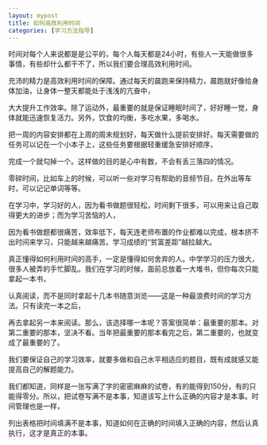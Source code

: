 ```yaml
---
layout: mypost
title: 如何高效利用时间 
categories: [学习方法指导]
---  
```

时间对每个人来说都是是公平的，每个人每天都是24小时，有些人一天能做很多事情，有些却什么都干不了，所以我们要合理高效利用时间。

充沛的精力是高效利用时间的保障。通过每天的晨跑来保持精力，晨跑就好像给身体加油，让身体一整天都能处于浅浅的亢奋中，
       
大大提升工作效率。除了运动外，最重要的就是保证睡眠时间了，好好睡一觉，身体就能迅速恢复活力。另外，饮食的均衡，多吃水果，多喝水。

把一周的内容安排都在上周的周末规划好，每天做什么提前安排好。每天需要做的任务可以记在一个小本子上，这些任务要根据轻重缓急安排好顺序，
        
完成一个就勾掉一个。这样做的目的是心中有数，不会有丢三落四的情况。

零碎时间，比如车上的时候，可以听一些对学习有帮助的音频节目。在外出等车时，可以记记单词等等。

在学习中，学习好的人，因为看书做题很轻松，时间剩下很多，可以用来让自己取得更大的进步；而为学习苦恼的人，
         
因为看书做题都很痛苦，效率低下，每天连老师布置的作业都难以完成，根本挤不出时间来学习，只能越来越痛苦。学习成绩的“贫富差距”越拉越大。
         
真正懂得如何利用时间的高手，一定是懂得如何舍弃的人。中学学习的压力很大，很多人被弄的手忙脚乱。我们在学习的时候，面前总放着一大堆书，但你每次只能拿起一本书，

认真阅读，而不是同时拿起十几本书随意浏览——这是一种最浪费时间的学习方法。只有读完一本之后，
         
再去拿起另一本来阅读。那么，该选择哪一本呢？答案很简单：最重要的那本。对第二重要的那本，坚决不看。当年把最重要的那本看完之后，第二重要的，也就变成了最重要的了。

我们要保证自己的学习效率，就要多做和自己水平相适应的题目，既有成就感又能提高自己的解题能力。

我们都知道，同样是一张写满了字的密密麻麻的试卷，有的能得到150分，有的只能得零分。所以，把试卷写满不是本事，知道该写上什么正确的内容才是本事。时间管理也是一样，

列出表格把时间填满不是本事，知道如何在正确的时间填入正确的内容，然后认真执行，这才是真正的本事。
